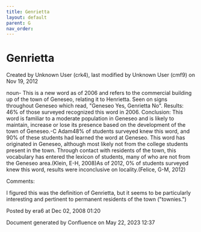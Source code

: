 ```yaml
---
title: Genrietta
layout: default
parent: G
nav_order:
---
```


# Genrietta

Created by  Unknown User (crk4), last modified by  Unknown User (cmf9) on Nov 19, 2012

noun- This is a new word as of 2006 and refers to the commercial building up of the town of Geneseo, relating it to Henrietta. Seen on signs throughout Geneseo which read, &quot;Geneseo Yes, Genrietta No&quot;. Results: 46% of those surveyed recognized this word in 2006. Conclusion: This word is familiar to a moderate population in Geneseo and is likely to maintain, increase or lose its presence based on the development of the town of Geneseo.-C Adam48% of students surveyed knew this word, and 90% of these students had learned the word at Geneseo. This word has originated in Geneseo, although most likely not from the college students present in the town. Through contact with residents of the town, this vocabulary has entered the lexicon of students, many of who are not from the Geneseo area.(Klein, E-H, 2008)As of 2012, 0% of students surveyed knew this word, results were inconclusive on locality.(Felice, G-M, 2012)

Comments:

I figured this was the definition of Genrietta, but it seems to be particularly interesting and pertinent to permanent residents of the town (&quot;townies.&quot;)

Posted by era6 at Dec 02, 2008 01:20

Document generated by Confluence on May 22, 2023 12:37


